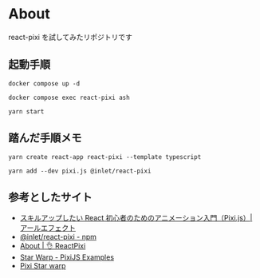 # About

react-pixi を試してみたリポジトリです

## 起動手順

`docker compose up -d`

`docker compose exec react-pixi ash`

`yarn start`

## 踏んだ手順メモ

`yarn create react-app react-pixi --template typescript`

`yarn add --dev pixi.js @inlet/react-pixi`

## 参考としたサイト

- [スキルアップしたい React 初心者のためのアニメーション入門（Pixi.js）| アールエフェクト](https://reffect.co.jp/react/react-beginner-pixijs)
- [@inlet/react-pixi - npm](https://www.npmjs.com/package/@inlet/react-pixi)
- [About | 👌 ReactPixi](https://reactpixi.org/)
- [Star Warp - PixiJS Examples](https://pixijs.io/examples/#/demos-advanced/star-warp.js)
- [Pixi Star warp](https://codepen.io/TikiHead/pen/eaogVG)
